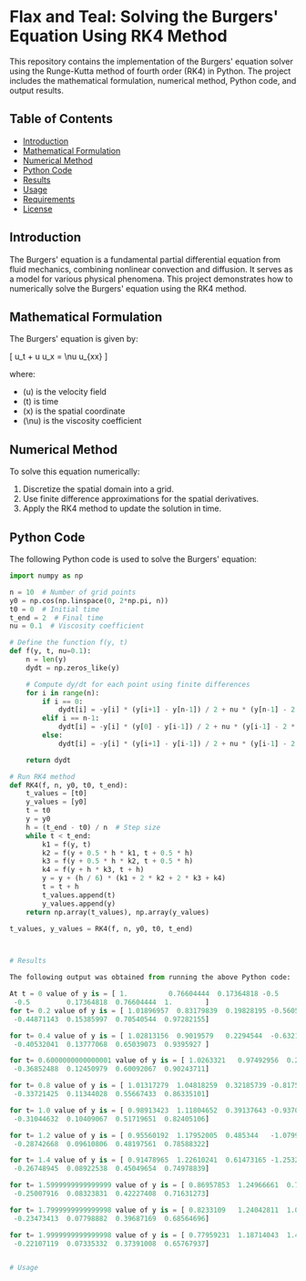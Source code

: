 # Flax and Teal: Solving the Burgers' Equation Using RK4 Method

This repository contains the implementation of the Burgers' equation solver using the Runge-Kutta method of fourth order (RK4) in Python. The project includes the mathematical formulation, numerical method, Python code, and output results.

## Table of Contents

- [Introduction](#introduction)
- [Mathematical Formulation](#mathematical-formulation)
- [Numerical Method](#numerical-method)
- [Python Code](#python-code)
- [Results](#results)
- [Usage](#usage)
- [Requirements](#requirements)
- [License](#license)

## Introduction

The Burgers' equation is a fundamental partial differential equation from fluid mechanics, combining nonlinear convection and diffusion. It serves as a model for various physical phenomena. This project demonstrates how to numerically solve the Burgers' equation using the RK4 method.

## Mathematical Formulation

The Burgers' equation is given by:

\[ u_t + u u_x = \nu u_{xx} \]

where:
- \(u\) is the velocity field
- \(t\) is time
- \(x\) is the spatial coordinate
- \(\nu\) is the viscosity coefficient

## Numerical Method

To solve this equation numerically:
1. Discretize the spatial domain into a grid.
2. Use finite difference approximations for the spatial derivatives.
3. Apply the RK4 method to update the solution in time.

## Python Code

The following Python code is used to solve the Burgers' equation:

```python
import numpy as np

n = 10  # Number of grid points
y0 = np.cos(np.linspace(0, 2*np.pi, n))
t0 = 0  # Initial time
t_end = 2  # Final time
nu = 0.1  # Viscosity coefficient

# Define the function f(y, t)
def f(y, t, nu=0.1):
    n = len(y)
    dydt = np.zeros_like(y)

    # Compute dy/dt for each point using finite differences
    for i in range(n):
        if i == 0:
            dydt[i] = -y[i] * (y[i+1] - y[n-1]) / 2 + nu * (y[n-1] - 2 * y[i] + y[i+1]) / (n-1)**2
        elif i == n-1:
            dydt[i] = -y[i] * (y[0] - y[i-1]) / 2 + nu * (y[i-1] - 2 * y[i] + y[0]) / (n-1)**2
        else:
            dydt[i] = -y[i] * (y[i+1] - y[i-1]) / 2 + nu * (y[i-1] - 2 * y[i] + y[i+1]) / (n-1)**2

    return dydt

# Run RK4 method
def RK4(f, n, y0, t0, t_end):
    t_values = [t0]
    y_values = [y0]
    t = t0
    y = y0
    h = (t_end - t0) / n  # Step size
    while t < t_end:
        k1 = f(y, t)
        k2 = f(y + 0.5 * h * k1, t + 0.5 * h)
        k3 = f(y + 0.5 * h * k2, t + 0.5 * h)
        k4 = f(y + h * k3, t + h)
        y = y + (h / 6) * (k1 + 2 * k2 + 2 * k3 + k4)
        t = t + h
        t_values.append(t)
        y_values.append(y)
    return np.array(t_values), np.array(y_values)

t_values, y_values = RK4(f, n, y0, t0, t_end)



# Results

The following output was obtained from running the above Python code:

At t = 0 value of y is = [ 1.          0.76604444  0.17364818 -0.5        -0.93969262 -0.93969262
 -0.5         0.17364818  0.76604444  1.        ]
for t= 0.2 value of y is = [ 1.01896957  0.83179839  0.19828195 -0.56055162 -0.9767954  -0.89507841
 -0.44871143  0.15385997  0.70540544  0.97282155] 

for t= 0.4 value of y is = [ 1.02813156  0.9019579   0.2294544  -0.63219901 -1.00393829 -0.84584025
 -0.40532041  0.13777068  0.65039073  0.9395927 ] 

for t= 0.6000000000000001 value of y is = [ 1.0263321   0.97492956  0.26952071 -0.71701407 -1.01865531 -0.79445568
 -0.36852488  0.12450979  0.60092067  0.90243711] 

for t= 0.8 value of y is = [ 1.01317279  1.04818259  0.32185739 -0.81752954 -1.01882251 -0.74311209
 -0.33721425  0.11344028  0.55667433  0.86335101] 

for t= 1.0 value of y is = [ 0.98913423  1.11804652  0.39137643 -0.93700851 -1.00281008 -0.69363051
 -0.31044632  0.10409067  0.51719651  0.82405106] 

for t= 1.2 value of y is = [ 0.95560192  1.17952005  0.485344   -1.07997456 -0.96959634 -0.64743527
 -0.28742668  0.09610806  0.48197561  0.78588322] 

for t= 1.4 value of y is = [ 0.91478965  1.22610241  0.61473165 -1.25325385 -0.91882513 -0.60556558
 -0.26748945  0.08922538  0.45049654  0.74978839] 

for t= 1.5999999999999999 value of y is = [ 0.86957853  1.24966661  0.79657071 -1.46805224 -0.85078942 -0.56872015
 -0.25007916  0.08323831  0.42227408  0.71631273] 

for t= 1.7999999999999998 value of y is = [ 0.8233109   1.24042811  1.05840659 -1.74426719 -0.76632747 -0.53732428
 -0.23473413  0.07798882  0.39687169  0.68564696] 

for t= 1.9999999999999998 value of y is = [ 0.77959231  1.18714043  1.44780212 -2.12016886 -0.66662805 -0.51160953
 -0.22107119  0.07335332  0.37391008  0.65767937]


# Usage

